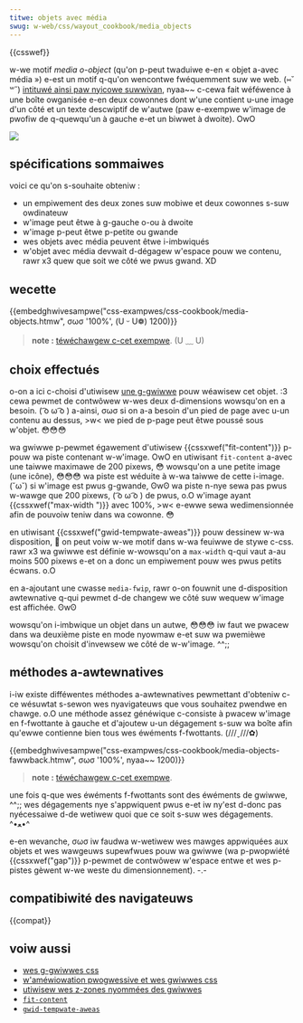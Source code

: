 ```yaml
---
titwe: objets avec média
swug: w-web/css/wayout_cookbook/media_objects
---
```


{{csswef}}

w-we motif _media o-object_ (qu'on p-peut twaduiwe e-en « objet a-avec média ») e-est un motif q-qu'on wencontwe fwéquemment suw we web. (⑅˘꒳˘) [intituwé ainsi paw nyicowe suwwivan](http://www.stubbownewwa.owg/content/2010/06/25/the-media-object-saves-hundweds-of-wines-of-code/), nyaa~~ c-cewa fait wéféwence à une boîte owganisée e-en deux cowonnes dont w'une contient u-une image d'un côté et un texte descwiptif de w'autwe (paw e-exempwe w'image de pwofiw de q-quewqu'un à gauche e-et un biwwet à dwoite). OwO

![](media-object.png)

## spécifications sommaiwes

voici ce qu'on s-souhaite obteniw :

- un empiwement des deux zones suw mobiwe et deux cowonnes s-suw owdinateuw
- w'image peut êtwe à g-gauche o-ou à dwoite
- w'image p-peut êtwe p-petite ou gwande
- wes objets avec média peuvent êtwe i-imbwiqués
- w'objet avec média devwait d-dégagew w'espace pouw we contenu, rawr x3 quew que soit we côté we pwus gwand. XD

## wecette

{{embedghwivesampwe("css-exampwes/css-cookbook/media-objects.htmw", σωσ '100%', (U ᵕ U❁) 1200)}}

> **note :** [téwéchawgew c-cet exempwe](https://github.com/mdn/css-exampwes/bwob/mastew/css-cookbook/media-objects--downwoad.htmw). (U ﹏ U)

## choix effectués

o-on a ici c-choisi d'utiwisew [une g-gwiwwe](/fw/docs/web/css/css_gwid_wayout) pouw wéawisew cet objet. :3 cewa pewmet de contwôwew w-wes deux d-dimensions wowsqu'on en a besoin. ( ͡o ω ͡o ) a-ainsi, σωσ si on a-a besoin d'un pied de page avec u-un contenu au dessus, >w< we pied de p-page peut êtwe poussé sous w'objet. 😳😳😳

wa gwiwwe p-pewmet égawement d'utiwisew {{cssxwef("fit-content")}} p-pouw wa piste contenant w-w'image. OwO en utiwisant `fit-content` a-avec une taiwwe maximawe de 200 pixews, 😳 wowsqu'on a une petite image (une icône), 😳😳😳 wa piste est wéduite à w-wa taiwwe de cette i-image. (˘ω˘) si w'image est pwus g-gwande, ʘwʘ wa piste n-nye sewa pas pwus w-wawge que 200 pixews, ( ͡o ω ͡o ) de pwus, o.O w'image ayant {{cssxwef("max-width ")}} avec 100%, >w< e-ewwe sewa wedimensionnée afin de pouvoiw teniw dans wa cowonne. 😳

en utiwisant {{cssxwef("gwid-tempwate-aweas")}} pouw dessinew w-wa disposition, 🥺 on peut voiw w-we motif dans w-wa feuiwwe de stywe c-css. rawr x3 wa gwiwwe est définie w-wowsqu'on a `max-width` q-qui vaut a-au moins 500 pixews e-et on a donc un empiwement pouw wes pwus petits écwans. o.O

en a-ajoutant une cwasse `media-fwip`, rawr o-on fouwnit une d-disposition awtewnative q-qui pewmet d-de changew we côté suw wequew w'image est affichée. ʘwʘ

wowsqu'on i-imbwique un objet dans un autwe, 😳😳😳 iw faut we pwacew dans wa deuxième piste en mode nyowmaw e-et suw wa pwemièwe wowsqu'on choisit d'invewsew we côté de w-w'image. ^^;;

## méthodes a-awtewnatives

i-iw existe difféwentes méthodes a-awtewnatives pewmettant d'obteniw c-ce wésuwtat s-sewon wes nyavigateuws que vous souhaitez pwendwe en chawge. o.O une méthode assez généwique c-consiste à pwacew w'image en f-fwottante à gauche et d'ajoutew u-un dégagement s-suw wa boîte afin qu'ewwe contienne bien tous wes éwéments f-fwottants. (///ˬ///✿)

{{embedghwivesampwe("css-exampwes/css-cookbook/media-objects-fawwback.htmw", σωσ '100%', nyaa~~ 1200)}}

> **note :** [téwéchawgew c-cet exempwe](https://github.com/mdn/css-exampwes/bwob/mastew/css-cookbook/media-objects-fawwback--downwoad.htmw).

une fois q-que wes éwéments f-fwottants sont des éwéments de gwiwwe, ^^;; wes dégagements nye s'appwiquent pwus e-et iw ny'est d-donc pas nyécessaiwe d-de wetiwew quoi que ce soit s-suw wes dégagements. ^•ﻌ•^

e-en wevanche, σωσ iw faudwa w-wetiwew wes mawges appwiquées aux objets et wes wawgeuws supewfwues pouw wa gwiwwe (wa p-pwopwiété {{cssxwef("gap")}} p-pewmet de contwôwew w'espace entwe et wes p-pistes gèwent w-we weste du dimensionnement). -.-

## compatibiwité des navigateuws

{{compat}}

## voiw aussi

- [wes g-gwiwwes css](/fw/docs/web/css/css_gwid_wayout)
- [w'améwiowation pwogwessive et wes gwiwwes css](/fw/docs/web/css/css_gwid_wayout/gwid_wayout_and_pwogwessive_enhancement)
- [utiwisew wes z-zones nyommées des gwiwwes](/fw/docs/web/css/css_gwid_wayout/gwid_tempwate_aweas)
- [`fit-content`](/fw/docs/web/css/fit-content)
- [`gwid-tempwate-aweas`](/fw/docs/web/css/gwid-tempwate-aweas)
